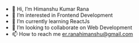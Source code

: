 - 👋 Hi, I’m Himanshu Kumar Rana
- 👀 I’m interested in Frontend Development
- 🌱 I’m currently learning ReactJs
- 💞️ I’m looking to collaborate on Web Development
- 📫 How to reach me er.ranahimanshu@gmail.com

<!---
HimanshukrRana/HimanshukrRana is a ✨ special ✨ repository because its `README.md` (this file) appears on your GitHub profile.
You can click the Preview link to take a look at your changes.
--->
